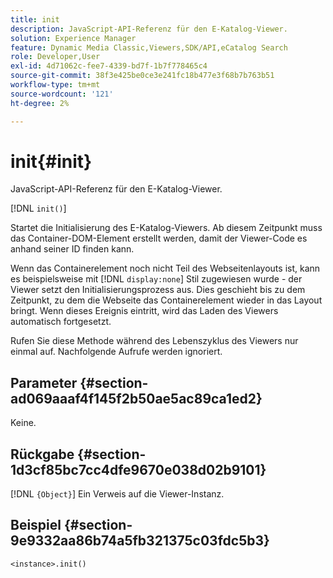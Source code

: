 ```yaml
---
title: init
description: JavaScript-API-Referenz für den E-Katalog-Viewer.
solution: Experience Manager
feature: Dynamic Media Classic,Viewers,SDK/API,eCatalog Search
role: Developer,User
exl-id: 4d71062c-fee7-4339-bd7f-1b7f778465c4
source-git-commit: 38f3e425be0ce3e241fc18b477e3f68b7b763b51
workflow-type: tm+mt
source-wordcount: '121'
ht-degree: 2%

---
```


# init{#init}

JavaScript-API-Referenz für den E-Katalog-Viewer.

[!DNL `init()`]

Startet die Initialisierung des E-Katalog-Viewers. Ab diesem Zeitpunkt muss das Container-DOM-Element erstellt werden, damit der Viewer-Code es anhand seiner ID finden kann.

Wenn das Containerelement noch nicht Teil des Webseitenlayouts ist, kann es beispielsweise mit [!DNL `display:none`] Stil zugewiesen wurde - der Viewer setzt den Initialisierungsprozess aus. Dies geschieht bis zu dem Zeitpunkt, zu dem die Webseite das Containerelement wieder in das Layout bringt. Wenn dieses Ereignis eintritt, wird das Laden des Viewers automatisch fortgesetzt.

Rufen Sie diese Methode während des Lebenszyklus des Viewers nur einmal auf. Nachfolgende Aufrufe werden ignoriert.

## Parameter {#section-ad069aaaf4f145f2b50ae5ac89ca1ed2}

Keine.

## Rückgabe {#section-1d3cf85bc7cc4dfe9670e038d02b9101}

[!DNL `{Object}`] Ein Verweis auf die Viewer-Instanz.

## Beispiel {#section-9e9332aa86b74a5fb321375c03fdc5b3}

```
<instance>.init()
```
